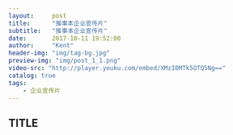 ```yaml
---
layout:     post
title:      "推事本企业宣传片"
subtitle:   "推事本企业宣传片"
date:       2017-10-11 19:52:00
author:     "Kent"
header-img: "img/tag-bg.jpg"
preview-img: "img/post_1_1.png"
video-src: "http://player.youku.com/embed/XMzI0MTk5OTQ5Ng=="
catalog: true
tags:
    - 企业宣传片
---
```


## TITLE